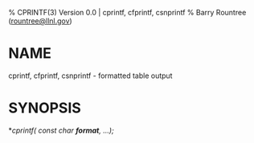 % CPRINTF(3) Version 0.0 | cprintf, cfprintf, csnprintf
% Barry Rountree (rountree@llnl.gov)

NAME
====
cprintf, cfprintf, csnprintf - formatted table output

SYNOPSIS
========
**cprintf( const char ***_format_**, ...);**

